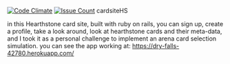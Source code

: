 [![Code Climate](https://codeclimate.com/github/toliveanddie/cardsiteHS/badges/gpa.svg)](https://codeclimate.com/github/toliveanddie/cardsiteHS)
[![Issue Count](https://codeclimate.com/github/toliveanddie/cardsiteHS/badges/issue_count.svg)](https://codeclimate.com/github/toliveanddie/cardsiteHS)
cardsiteHS

in this Hearthstone card site, built with ruby on rails,
you can sign up,
create a profile,
take a look around,
look at hearthstone cards and their meta-data,
and I took it as a personal challenge to implement an arena card selection simulation.
you can see the app working at: https://dry-falls-42780.herokuapp.com/